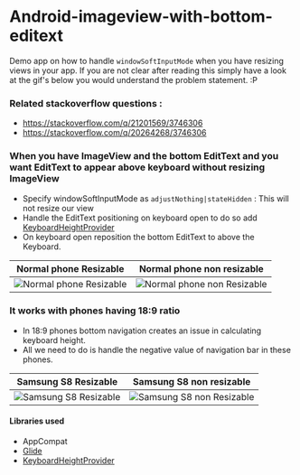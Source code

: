# Android-imageview-with-bottom-editext
Demo app on how to handle `windowSoftInputMode` when you have resizing views in your app. If you are not clear after reading this simply have a look at the gif's below you would understand the problem statement. :P

### Related stackoverflow questions :
* https://stackoverflow.com/q/21201569/3746306
* https://stackoverflow.com/q/20264268/3746306



### When you have ImageView and the bottom EditText and you want EditText to appear above keyboard without resizing ImageView
* Specify windowSoftInputMode as `adjustNothing|stateHidden` : This will not resize our view
* Handle the EditText positioning on keyboard open to do so add [KeyboardHeightProvider][1]
* On keyboard open reposition the bottom EditText to above the Keyboard.







Normal phone Resizable             |  Normal phone non resizable
:---------------------------------:|:--------------------------------:
![Normal phone Resizable ](https://github.com/nieldeokar/NonResizableImageViewAndroid/blob/master/demo/normal-phone-not-fixed.gif?raw=true)  |  ![Normal phone non Resizable ](https://github.com/nieldeokar/NonResizableImageViewAndroid/blob/master/demo/normal-phone-fixed.gif?raw=true)


### It works with phones having 18:9 ratio
* In 18:9 phones bottom navigation creates an issue in calculating keyboard height.
* All we need to do is handle the negative value of navigation bar in these phones.




Samsung S8 Resizable             |  Samsung S8 non resizable
:---------------------------------:|:--------------------------------:
![Samsung S8 Resizable ](https://github.com/nieldeokar/NonResizableImageViewAndroid/blob/master/demo/samsung-s8-not-fixed.gif?raw=true)  |  ![Samsung S8 non Resizable ](https://github.com/nieldeokar/NonResizableImageViewAndroid/blob/master/demo/samsung-s8-fixed-gif.gif?raw=true)







#### Libraries used
* AppCompat
* [Glide][2]
* [KeyboardHeightProvider][1]





[1]: https://github.com/siebeprojects/samples-keyboardheight
[2]: https://github.com/bumptech/glide
